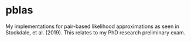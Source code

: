 # pblas
My implementations for pair-based likelihood approximations as seen in Stockdale, et al. (2019). This relates to my PhD research preliminary exam.
